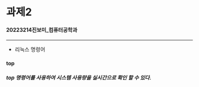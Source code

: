 # 과제2
#### 20223214진보미_컴퓨터공학과
***
+ 리눅스 명령어
#### top 
##### top 명령어를 사용하여 시스템 사용량을 실시간으로 확인 할 수 있다.

